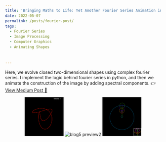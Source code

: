```yaml
---
title: 'Bringing Maths to Life: Yet Another Fourier Series Animation in Python 💫'
date: 2022-05-07
permalink: /posts/fourier-post/
tags:
  - Fourier Series
  - Image Processing
  - Computer Graphics
  - Animating Shapes


---
```


Here, we evolve closed two-dimensional shapes using complex fourier series. 
I implement the logic behind fourier series in python, and then we animate the construction of the image by adding spectral components.
👉 [View Medium Post 🔗](https://mohammed-a-elkomy.medium.com/yet-another-fourier-series-animation-in-python-6c3a1ac579b8 "Medium Post")
<div style="text-align: center;">
  <img src="/images/sheep.gif" alt="blog5 preview1" style="width: 25%;">
  <img src="/images/fourier.gif" alt="blog5 preview2" style="width: 25%;">
  <img src="/images/heart.gif" alt="blog5 preview3" style="width: 25%;">
</div>